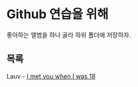 # Github 연습을 위해 

좋아하는 앨범을 하나 골라 하위 폴더에 저장하자.

## 목록

Lauv - [I met you when I was 18](I-met-you-when-I-was-18/README.md)